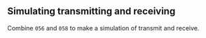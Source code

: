 ## Simulating transmitting and receiving

Combine `056` and `058` to make a simulation of transmit and receive.
